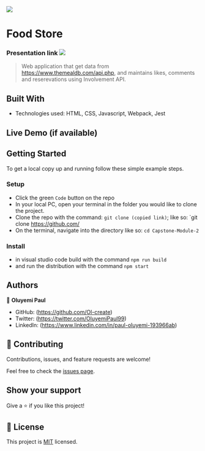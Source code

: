 ![](https://img.shields.io/badge/Microverse-blueviolet)

# Food Store
### Presentation link ![](https://www.loom.com/share/17cf085fcb444782b44d374cbb9ca33c)

> Web application that get data from https://www.themealdb.com/api.php, and maintains likes, comments and reserevations using Involvement API.


## Built With

- Technologies used: HTML, CSS, Javascript, Webpack, Jest

## Live Demo (if available)

## Getting Started

To get a local copy up and running follow these simple example steps.

### Setup
- Click the green `Code` button on the repo
- In your local PC, open your terminal in the folder you would like to clone the project.
- Clone the repo with the command: `git clone (copied link)`; like so: `git clone https://github.com/
- On the terminal, navigate into the directory like so: `cd Capstone-Module-2`

### Install
- in visual studio code build with the command `npm run build`
- and run the distribution with the command `npm start`

## Authors

👤 **Oluyemi Paul**

- GitHub: (https://github.com/Ol-create)
- Twitter: (https://twitter.com/OluyemiPaul99)
- LinkedIn: (https://www.linkedin.com/in/paul-oluyemi-193966ab)

## 🤝 Contributing

Contributions, issues, and feature requests are welcome!

Feel free to check the [issues page](https://github.com/NeckerFree/Capstone-Module-2/issues).

## Show your support

Give a ⭐️ if you like this project!

## 📝 License

This project is [MIT](./MIT.md) licensed.
